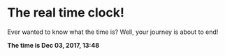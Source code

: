 # The real time clock!

Ever wanted to know what the time is? Well, your journey is about to end!

**The time is Dec 03, 2017, 13:48**